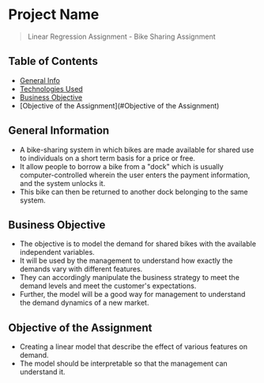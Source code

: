 # Project Name
> Linear Regression Assignment - Bike Sharing Assignment


## Table of Contents
* [General Info](#general-information)
* [Technologies Used](#technologies-used)
* [Business Objective](#Business-Objective)
* [Objective of the Assignment](#Objective of the Assignment)

<!-- You can include any other section that is pertinent to your problem -->

## General Information
- A bike-sharing system in which bikes are made available for shared use to individuals on a short term basis for a price or free.
- It allow people to borrow a bike from a "dock" which is usually computer-controlled wherein the user enters the payment information, and the system unlocks it.
- This bike can then be returned to another dock belonging to the same system.

<!-- You don't have to answer all the questions - just the ones relevant to your project. -->



<!-- You don't have to answer all the questions - just the ones relevant to your project. -->


## Business Objective
- The objective is to model the demand for shared bikes with the available independent variables.
- It will be used by the management to understand how exactly the demands vary with different features.
- They can accordingly manipulate the business strategy to meet the demand levels and meet the customer's expectations.
- Further, the model will be a good way for management to understand the demand dynamics of a new market.

<!-- As the libraries versions keep on changing, it is recommended to mention the version of library used in this project -->

## Objective of the Assignment
- Creating a linear model that describe the effect of various features on demand.
- The model should be interpretable so that the management can understand it.







<!-- Optional -->
<!-- ## License -->
<!-- This project is open source and available under the [... License](). -->

<!-- You don't have to include all sections - just the one's relevant to your project -->
